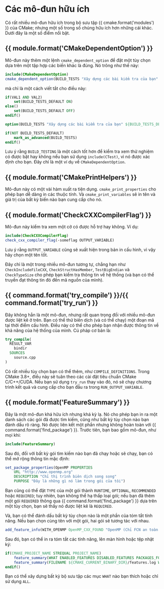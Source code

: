 # Các mô-đun hữu ích

Có rất nhiều mô-đun hữu ích trong bộ sưu tập {{ cmake.format('modules') }} của CMake; nhưng một số trong số chúng hữu ích hơn những cái khác. Dưới đây là một số điểm nổi bật.

## {{ module.format('CMakeDependentOption') }}

Mô-đun này thêm một lệnh `cmake_dependent_option` để đặt một tùy chọn dựa trên một tập hợp các biến khác là đúng. Nó trông như thế này:

```cmake
include(CMakeDependentOption)
cmake_dependent_option(BUILD_TESTS "Xây dựng các bài kiểm tra của bạn" ON "VAL1;VAL2" OFF)
```

mà chỉ là một cách viết tắt cho điều này:

```cmake
if(VAL1 AND VAL2)
    set(BUILD_TESTS_DEFAULT ON)
else()
    set(BUILD_TESTS_DEFAULT OFF)
endif()

option(BUILD_TESTS "Xây dựng các bài kiểm tra của bạn" ${BUILD_TESTS_DEFAULT})

if(NOT BUILD_TESTS_DEFAULT)
    mark_as_advanced(BUILD_TESTS)
endif()
```

Lưu ý rằng `BUILD_TESTING` là một cách tốt hơn để kiểm tra xem thử nghiệm có được bật hay không nếu bạn sử dụng `include(CTest)`, vì nó được xác định cho bạn. Đây chỉ là một ví dụ về `CMakeDependentOption`.

## {{ module.format('CMakePrintHelpers') }}

Mô-đun này có một vài hàm xuất ra tiện dụng. `cmake_print_properties` cho phép bạn dễ dàng in các thuộc tính.
Và `cmake_print_variables` sẽ in tên và giá trị của bất kỳ biến nào bạn cung cấp cho nó.

## {{ module.format('CheckCXXCompilerFlag') }}

Mô-đun này kiểm tra xem một cờ có được hỗ trợ hay không. Ví dụ:

```cmake
include(CheckCXXCompilerFlag)
check_cxx_compiler_flag(-someflag OUTPUT_VARIABLE)
```

Lưu ý rằng `OUTPUT_VARIABLE` cũng sẽ xuất hiện trong bản in cấu hình, vì vậy hãy chọn một tên tốt.

Đây chỉ là một trong nhiều mô-đun tương tự, chẳng hạn như `CheckIncludeFileCXX`, `CheckStructHasMember`, `TestBigEndian` và `CheckTypeSize` cho phép bạn
kiểm tra thông tin về hệ thống (và bạn có thể truyền đạt thông tin đó đến mã nguồn của mình).

## {{ command.format('try_compile') }}/{{ command.format('try_run') }}

Đây không hẳn là một mô-đun, nhưng rất quan trọng đối với nhiều mô-đun được liệt kê ở trên. Bạn có thể thử biên dịch (và có thể chạy) một đoạn mã tại thời điểm cấu hình. Điều này có thể cho phép bạn nhận được thông tin về khả năng của hệ thống của mình. Cú pháp cơ bản là:

```cmake
try_compile(
  RESULT_VAR
    bindir
  SOURCES
    source.cpp
)
```

Có rất nhiều tùy chọn bạn có thể thêm, như `COMPILE_DEFINITIONS`. Trong CMake 3.8+, điều này sẽ tuân theo các cài đặt tiêu chuẩn CMake C/C++/CUDA. Nếu bạn sử dụng `try_run` thay vào đó, nó sẽ chạy chương trình kết quả và cung cấp cho bạn đầu ra trong `RUN_OUTPUT_VARIABLE`.

## {{ module.format('FeatureSummary') }}

Đây là một mô-đun khá hữu ích nhưng khá kỳ lạ. Nó cho phép bạn in ra một danh sách các gói đã được tìm kiếm, cũng như bất kỳ tùy chọn nào bạn đánh dấu rõ ràng. Nó được liên kết một phần nhưng không hoàn toàn với {{ command.format('find_package') }}. Trước tiên, bạn bao gồm mô-đun, như mọi khi:

```cmake
include(FeatureSummary)
```

Sau đó, đối với bất kỳ gói tìm kiếm nào bạn đã chạy hoặc sẽ chạy, bạn có thể mở rộng thông tin mặc định:

```cmake
set_package_properties(OpenMP PROPERTIES
    URL "http://www.openmp.org"
    DESCRIPTION "Chỉ thị trình biên dịch song song"
    PURPOSE "Đây là những gì nó làm trong gói của tôi")
```

Bạn cũng có thể đặt `TYPE` của một gói thành `RUNTIME`, `OPTIONAL`, `RECOMMENDED` hoặc `REQUIRED`; tuy nhiên, bạn không thể hạ thấp loại gói; nếu bạn đã thêm một gói `REQUIRED` thông qua {{ command.format('find_package') }} dựa trên một tùy chọn, bạn sẽ thấy nó được liệt kê là `REQUIRED`.

Và, bạn có thể đánh dấu bất kỳ tùy chọn nào là một phần của tóm tắt tính năng. Nếu bạn chọn cùng tên với một gói, hai gói sẽ tương tác với nhau.

```cmake
add_feature_info(WITH_OPENMP OpenMP_CXX_FOUND "OpenMP (Chỉ FCN an toàn cho luồng)")
```

Sau đó, bạn có thể in ra tóm tắt các tính năng, lên màn hình hoặc tệp nhật ký:

```cmake
if(CMAKE_PROJECT_NAME STREQUAL PROJECT_NAME)
    feature_summary(WHAT ENABLED_FEATURES DISABLED_FEATURES PACKAGES_FOUND)
    feature_summary(FILENAME ${CMAKE_CURRENT_BINARY_DIR}/features.log WHAT ALL)
endif()
```

Bạn có thể xây dựng bất kỳ bộ sưu tập các mục `WHAT` nào bạn thích hoặc chỉ sử dụng `ALL`.

